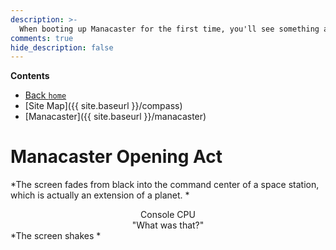 ```yaml
---
description: >-
  When booting up Manacaster for the first time, you'll see something amazing. Read all about what happens here.
comments: true
hide_description: false
---
```


**Contents**
* [Back `home`](http://acord-robotics.github.io)
* [Site Map]({{ site.baseurl }}/compass)
* [Manacaster]({{ site.baseurl }}/manacaster)

# Manacaster Opening Act
*The screen fades from black into the command center of a space station, which is actually an extension of a planet. *
<center> Console CPU </center>
<center> "What was that?" </center>
*The screen shakes *
